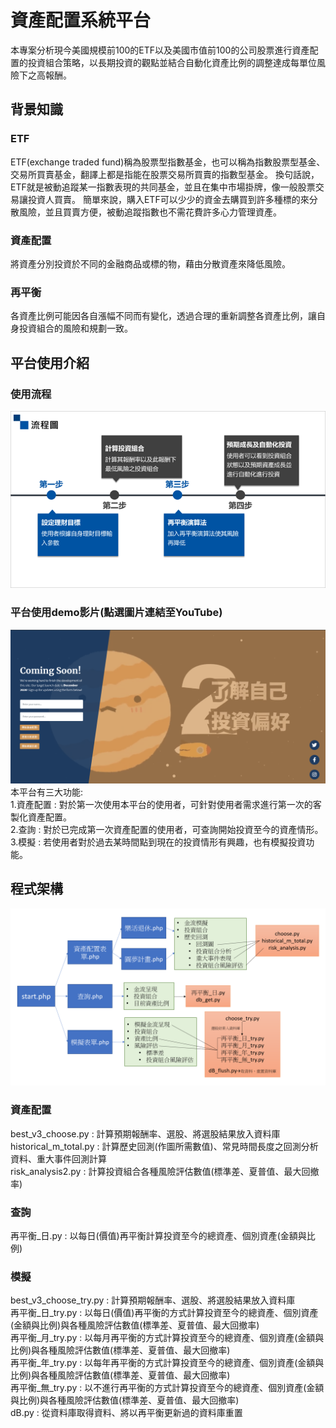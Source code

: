 # 資產配置系統平台
本專案分析現今美國規模前100的ETF以及美國市值前100的公司股票進行資產配置的投資組合策略，以長期投資的觀點並結合自動化資產比例的調整達成每單位風險下之高報酬。

## 背景知識
### ETF
ETF(exchange traded fund)稱為股票型指數基金，也可以稱為指數股票型基金、交易所買賣基金，翻譯上都是指能在股票交易所買賣的指數型基金。
換句話說，ETF就是被動追蹤某一指數表現的共同基金，並且在集中市場掛牌，像一般股票交易讓投資人買賣。
簡單來說，購入ETF可以少少的資金去購買到許多種標的來分散風險，並且買賣方便，被動追蹤指數也不需花費許多心力管理資產。

### 資產配置
將資產分別投資於不同的金融商品或標的物，藉由分散資產來降低風險。

### 再平衡
各資產比例可能因各自漲幅不同而有變化，透過合理的重新調整各資產比例，讓自身投資組合的風險和規劃一致。

## 平台使用介紹
### 使用流程
![image](https://github.com/alia0801/asset-alloation-v2/blob/master/img/%E5%B9%B3%E5%8F%B0%E6%B5%81%E7%A8%8B.png)

### 平台使用demo影片(點選圖片連結至YouTube) 
[![image](https://github.com/alia0801/asset-alloation-v2/blob/master/img/webpage.png)](https://youtu.be/xLpLOp0RFhE)
本平台有三大功能:  
1.資產配置 : 對於第一次使用本平台的使用者，可針對使用者需求進行第一次的客製化資產配置。  
2.查詢 : 對於已完成第一次資產配置的使用者，可查詢開始投資至今的資產情形。  
3.模擬 : 若使用者對於過去某時間點到現在的投資情形有興趣，也有模擬投資功能。 

## 程式架構
![image](https://github.com/alia0801/asset-alloation-v2/blob/master/img/%E8%B3%87%E7%94%A2%E9%85%8D%E7%BD%AE%E7%A8%8B%E5%BC%8F%E6%9E%B6%E6%A7%8B.png)
  
  
### 資產配置  
best_v3_choose.py : 計算預期報酬率、選股、將選股結果放入資料庫  
historical_m_total.py : 計算歷史回測(作圖所需數值)、常見時間長度之回測分析資料、重大事件回測計算  
risk_analysis2.py : 計算投資組合各種風險評估數值(標準差、夏普值、最大回撤率)  

### 查詢
再平衡_日.py : 以每日(價值)再平衡計算投資至今的總資產、個別資產(金額與比例)

### 模擬
best_v3_choose_try.py : 計算預期報酬率、選股、將選股結果放入資料庫  
再平衡_日_try.py : 以每日(價值)再平衡的方式計算投資至今的總資產、個別資產(金額與比例)與各種風險評估數值(標準差、夏普值、最大回撤率)  
再平衡_月_try.py : 以每月再平衡的方式計算投資至今的總資產、個別資產(金額與比例)與各種風險評估數值(標準差、夏普值、最大回撤率)  
再平衡_年_try.py : 以每年再平衡的方式計算投資至今的總資產、個別資產(金額與比例)與各種風險評估數值(標準差、夏普值、最大回撤率)  
再平衡_無_try.py : 以不進行再平衡的方式計算投資至今的總資產、個別資產(金額與比例)與各種風險評估數值(標準差、夏普值、最大回撤率)  
dB.py : 從資料庫取得資料、將以再平衡更新過的資料庫重置  



